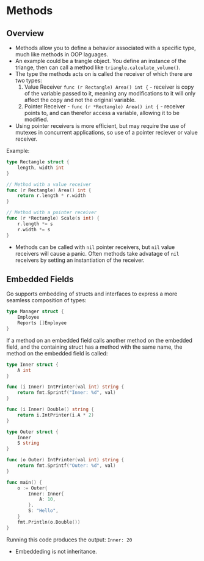 # Methods

## Overview
* Methods allow you to define a behavior associated with a specific type, much like methods in OOP laguages.
* An example could be a trangle object. You define an instance of the triange, then can call a method like `triangle.calculate_volume()`.
* The type the methods acts on is called the receiver of which there are two types:
    1. Value Receiver `func (r Rectangle) Area() int {` - receiver is copy of the variable passed to it, meaning any modifications to it will only affect the copy and not the original variable.
    2. Pointer Receiver - `func (r *Rectangle) Area() int {` - receiver points to, and can therefor access a variable, allowing it to be modified.
* Using pointer receivers is more efficient, but may require the use of mutexes in concurrent applications, so use of a pointer reciever or value receiver.

Example:
```go
type Rectangle struct {
    length, width int
}

// Method with a value receiver
func (r Rectangle) Area() int {
    return r.length * r.width
}

// Method with a pointer receiver
func (r *Rectangle) Scale(s int) {
    r.length *= s
    r.width *= s
}
```

* Methods can be called with `nil` pointer receivers, but `nil` value receivers will cause a panic. Often methods take advatage of `nil` receivers by setting an instantiation of the receiver.

## Embedded Fields
Go supports embedding of structs and interfaces to express a more seamless composition of types:
```go
type Manager struct {
    Employee
    Reports []Employee
}
```

If a method on an embedded field calls another method on the embedded field, and the containing struct has a method with the same name, the method on the embedded field is called:
```go
type Inner struct {
    A int
}

func (i Inner) IntPrinter(val int) string {
    return fmt.Sprintf("Inner: %d", val)
}

func (i Inner) Double() string {
    return i.IntPrinter(i.A * 2)
}

type Outer struct {
    Inner
    S string
}

func (o Outer) IntPrinter(val int) string {
    return fmt.Sprintf("Outer: %d", val)
}

func main() {
    o := Outer{
        Inner: Inner{
            A: 10,
        },
        S: "Hello",
    }
    fmt.Println(o.Double())
}
```
Running this code produces the output: `Inner: 20`

* Embeddeding is not inheritance.
